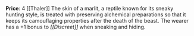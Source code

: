 **Price**: 4 [[Thaler]]
The skin of a marlit, a reptile known for its sneaky hunting style, is treated with preserving alchemical preparations so that it keeps its camouflaging properties after the death of the beast. The wearer has a +1 bonus to *[[Discreet]]* when sneaking and hiding.